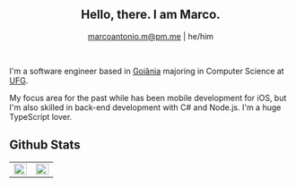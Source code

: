 <div align="center">

<h2>Hello, there. I am Marco.</h2>

marcoantonio.m@pm.me | he/him

</div>

<br/>

I'm a software engineer based in [Goiânia](https://en.wikipedia.org/wiki/Goi%C3%A2nia) majoring in Computer Science at [UFG](ufg.br).

My focus area for the past while has been mobile development for iOS, but I'm also skilled in back-end development with C# and Node.js. I'm a huge TypeScript lover.

## Github Stats

<table><tr><td valign="top" width="50%">

<img src="https://github-readme-stats.vercel.app/api?username=marcodsl&show_icons=true&count_private=true&hide_border=true" align="left" style="width: 100%" />

</td><td valign="top" width="50%">

<img src="https://github-readme-stats.vercel.app/api/top-langs/?username=marcodsl&hide_border=true&layout=compact&hide=rescript" align="left" style="width: 100%" />

</td></tr></table>
